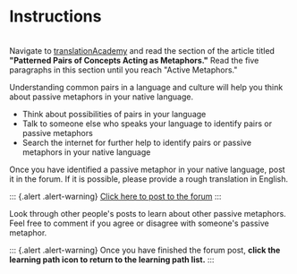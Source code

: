 # Instructions

\
Navigate to
[translationAcademy](https://door43.org/u/unfoldingWord/en_ta/master/03-translate.html#figs-metaphor)
and read the section of the article titled **\"Patterned Pairs of
Concepts Acting as Metaphors.\"** Read the five paragraphs in this
section until you reach \"Active Metaphors.\" 

Understanding common pairs in a language and culture will help you think
about passive metaphors in your native language. 

-   Think about possibilities of pairs in your language
-   Talk to someone else who speaks your language to identify pairs or
    passive metaphors
-   Search the internet for further help to identify pairs or passive
    metaphors in your native language

Once you have identified a passive metaphor in your native language,
post it in the forum. If it is possible, please provide a rough
translation in English. 

::: {.alert .alert-warning}
[Click here to post to the
forum](https://academia.idiomaspuentes.org/main/forum/viewforum.php?cidReq=JUSTINTIMEMODULEMETAPHORS&id_session=0&gidReq=0&gradebook=0&origin=&gidReq=&forum=41)
:::

Look through other people\'s posts to learn about other passive
metaphors. Feel free to comment if you agree or disagree with someone\'s
passive metaphor. 

::: {.alert .alert-warning}
Once you have finished the forum post, **click the learning path icon to
return to the learning path list.**
:::
